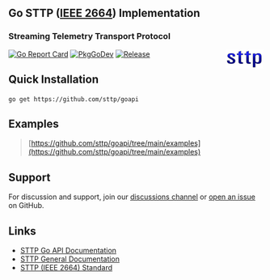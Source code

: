 ## Go STTP ([IEEE 2664](https://standards.ieee.org/project/2664.html)) Implementation
### Streaming Telemetry Transport Protocol

<img align="right" src="assets/sttp.png">

[![Go Report Card](https://goreportcard.com/badge/github.com/sttp/goapi)](https://goreportcard.com/report/github.com/sttp/goapi)
[![PkgGoDev](https://pkg.go.dev/badge/github.com/sttp/goapi)](https://pkg.go.dev/github.com/sttp/goapi)
[![Release](https://img.shields.io/github/release/sttp/goapi.svg?style=flat-square)](https://github.com/sttp/goapi/releases/latest)

## Quick Installation
```console
go get https://github.com/sttp/goapi
```

## Examples
> [https://github.com/sttp/goapi/tree/main/examples](https://github.com/sttp/goapi/tree/main/examples)


## Support
For discussion and support, join our [discussions channel](https://github.com/sttp/goapi/discussions) or [open an issue](https://github.com/sttp/goapi/issues) on GitHub.

## Links

* [STTP Go API Documentation](https://sttp.github.io/goapi/)
* [STTP General Documentation](https://sttp.github.io/documentation/)
* [STTP (IEEE 2664) Standard](https://standards.ieee.org/project/2664.html)
